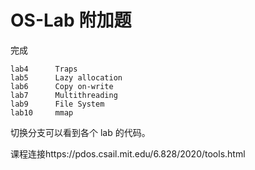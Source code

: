 # OS-Lab 附加题
完成

```shell
lab4      Traps
lab5      Lazy allocation
lab6      Copy on-write
lab7      Multithreading
lab9      File System
lab10     mmap
```

切换分支可以看到各个 lab 的代码。

课程连接https://pdos.csail.mit.edu/6.828/2020/tools.html
